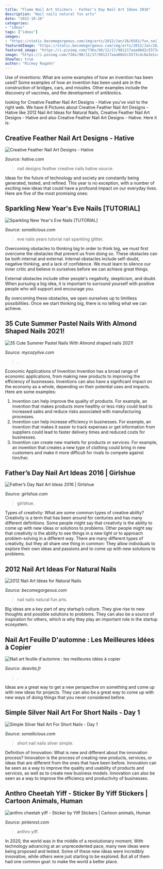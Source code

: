 ```yaml
---
title: "Flame Nail Art Stickers - Father’s Day Nail Art Ideas 2016"
description: "Nail nails natural fun arts"
date: "2022-10-26"
categories:
- "ideas"
tags: ["ideas"]
images:
- "https://static.becomegorgeous.com/img/arts/2012/Jan/26/6581/fun_nail_art_3.jpg"
featuredImage: "https://static.becomegorgeous.com/img/arts/2012/Jan/26/6581/fun_nail_art_3.jpg"
featured_image: "https://i.pinimg.com/736x/98/12/17/981217aaa08d2c5573c4c8a3e1ce9034.jpg"
image: "https://i.pinimg.com/736x/98/12/17/981217aaa08d2c5573c4c8a3e1ce9034.jpg"
ShowToc: true
author: "Rickey Rogahn"
---
```



Use of inventions: What are some examples of how an invention has been used?
Some examples of how an invention has been used are in the construction of bridges, cars, and missiles. Other examples include the discovery of vaccines, and the development of antibiotics.

	

		
looking for Creative Feather Nail Art Designs - Hative you've visit to the right web. We have 8 Pictures about Creative Feather Nail Art Designs - Hative like 2012 Nail Art Ideas for Natural Nails, Creative Feather Nail Art Designs - Hative and also Creative Feather Nail Art Designs - Hative. Here it is:
		
    
## Creative Feather Nail Art Designs - Hative

<img loading=lazy src="https://hative.com/wp-content/uploads/2015/02/feather-nails/2-feather-nail-art.jpg" onerror="this.onerror=null;this.src='https://tse3.mm.bing.net/th?id=OIP.Fm6mDq9YpW7xufBEvLP1yAHaHa&amp;pid=15.1';" alt="Creative Feather Nail Art Designs - Hative">

_Source: hative.com_

>nail designs feather creative nails hative source. 

	

Ideas for the future of technology and society are constantly being generated, tested, and refined. This year is no exception, with a number of exciting new ideas that could have a profound impact on our everyday lives. Here are five of the most promising ones:

    
## Sparkling New Year&#039;s Eve Nails [TUTORIAL]

<img loading=lazy src="http://sonailicious.com/wp-content/uploads/2015/12/new-years-eve-nails-tutorial-1.jpg" onerror="this.onerror=null;this.src='https://tse2.mm.bing.net/th?id=OIP.H8OkPJSnUrIjzGgEPAM9KwHaLG&amp;pid=15.1';" alt="Sparkling New Year&#039;s Eve Nails [TUTORIAL]">

_Source: sonailicious.com_

>eve nails years tutorial nail sparkling glitter. 

	

Overcoming obstacles to thinking big
In order to think big, we must first overcome the obstacles that prevent us from doing so. These obstacles can be both internal and external.
Internal obstacles include self-doubt, negative thinking, and a lack of confidence. We must learn to silence our inner critic and believe in ourselves before we can achieve great things.

External obstacles include other people's negativity, skepticism, and doubt. When pursuing a big idea, it is important to surround yourself with positive people who will support and encourage you.

By overcoming these obstacles, we open ourselves up to limitless possibilities. Once we start thinking big, there is no telling what we can achieve.

    
## 35 Cute Summer Pastel Nails With Almond Shaped Nails 2021!

<img loading=lazy src="https://mycozylive.com/wp-content/uploads/2021/04/82.jpg" onerror="this.onerror=null;this.src='https://tse1.mm.bing.net/th?id=OIP.B4KhFLh9QteOYM6oEAq8vgHaLH&amp;pid=15.1';" alt="35 Cute Summer Pastel Nails With Almond shaped nails 2021!">

_Source: mycozylive.com_

>. 

	

Economic Applications of Invention
Invention has a broad range of economic applications, from making new products to improving the efficiency of businesses. Inventions can also have a significant impact on the economy as a whole, depending on their potential uses and impacts. Here are some examples: 
1. Invention can help improve the quality of products. For example, an invention that makes products more healthy or less risky could lead to increased sales and reduce risks associated with manufacturing processes. 
2. Invention can help increase efficiency in businesses. For example, an invention that makes it easier to track expenses or get information from suppliers could lead to faster delivery times and reduced costs for businesses. 
3. Invention can create new markets for products or services. For example, an invention that creates a new type of clothing could bring in new customers and make it more difficult for rivals to compete against him/her.

    
## Father’s Day Nail Art Ideas 2016 | Girlshue

<img loading=lazy src="https://www.girlshue.com/wp-content/uploads/2016/07/unnamed-file-6460.jpg" onerror="this.onerror=null;this.src='https://tse3.mm.bing.net/th?id=OIP.YPlIlVB8vcgCPv_uzEGqjgHaMW&amp;pid=15.1';" alt="Father’s Day Nail Art Ideas 2016 | Girlshue">

_Source: girlshue.com_

>girlshue. 

	

Types of creativity: What are some common types of creative ability?
Creativity is a term that has been around for centuries and has many different definitions. Some people might say that creativity is the ability to come up with new ideas or solutions to problems. Other people might say that creativity is the ability to see things in a new light or to approach problem-solving in a different way. There are many different types of creativity, but they all share one thing in common: They allow individuals to explore their own ideas and passions and to come up with new solutions to problems.

    
## 2012 Nail Art Ideas For Natural Nails

<img loading=lazy src="https://static.becomegorgeous.com/img/arts/2012/Jan/26/6581/fun_nail_art_3.jpg" onerror="this.onerror=null;this.src='https://tse3.mm.bing.net/th?id=OIP.1nk4W5wRzFUpBTr5okUDnAHaJ6&amp;pid=15.1';" alt="2012 Nail Art Ideas for Natural Nails">

_Source: becomegorgeous.com_

>nail nails natural fun arts. 

	

Big ideas are a key part of any startup’s culture. They give rise to new thoughts and possible solutions to problems. They can also be a source of inspiration for others, which is why they play an important role in the startup ecosystem.

    
## Nail Art Feuille D&#039;automne : Les Meilleures Idées à Copier

<img loading=lazy src="https://deavita.fr/wp-content/uploads/2020/08/nail-art-automne-facile-stickers-feuilles-automne-vernis-blanc.jpg" onerror="this.onerror=null;this.src='https://tse2.mm.bing.net/th?id=OIP.mremCER2MD_KaS3HUWiyswHaLH&amp;pid=15.1';" alt="Nail art feuille d&#039;automne : les meilleures idées à copier">

_Source: deavita.fr_

>. 

	

Ideas are a great way to get a new perspective on something and come up with new ideas for projects. They can also be a great way to come up with new ways of doing things that you never considered before.

    
## Simple Silver Nail Art For Short Nails - Day 1

<img loading=lazy src="http://sonailicious.com/wp-content/uploads/2015/09/silver-nail-art-for-short-nails.jpg" onerror="this.onerror=null;this.src='https://tse4.mm.bing.net/th?id=OIP.NuJAXzL7Pf96FoV0o3cn3AHaLH&amp;pid=15.1';" alt="Simple Silver Nail Art For Short Nails - Day 1">

_Source: sonailicious.com_

>short nail nails silver simple. 

	

Definition of Innovation: What is new and different about the innovation process?
Innovation is the process of creating new products, services, or ideas that are different from the ones that have been before. Innovation can be seen as a way to improve the quality and usability of products and services, as well as to create new business models. Innovation can also be seen as a way to improve the efficiency and productivity of businesses.

    
## Anthro Cheetah Yiff - Sticker By Yiff Stickers | Cartoon Animals, Human

<img loading=lazy src="https://i.pinimg.com/736x/98/12/17/981217aaa08d2c5573c4c8a3e1ce9034.jpg" onerror="this.onerror=null;this.src='https://tse3.mm.bing.net/th?id=OIP.ITktUHGNwGxbqoz0azRFNQHaOn&amp;pid=15.1';" alt="anthro cheetah yiff - Sticker by Yiff Stickers | Cartoon animals, Human">

_Source: pinterest.com_

>anthro yiff. 

	

In 2020, the world was in the middle of a revolutionary moment. With technology advancing at an unprecedented pace, many new ideas were being proposed and tested. Some of these new ideas were incredibly innovative, while others were just starting to be explored. But all of them had one common goal: to make the world a better place.

